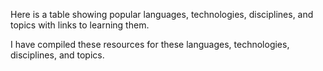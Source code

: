 Here is a table showing popular languages, technologies, disciplines, and topics with links to learning them.

I have compiled these resources for these languages, technologies, disciplines, and topics.


